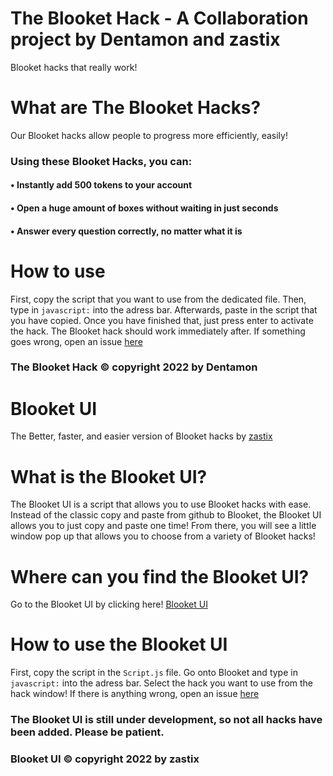 # The Blooket Hack - A Collaboration project by Dentamon and zastix
Blooket hacks that really work!
# What are The Blooket Hacks?
Our Blooket hacks allow people to progress more efficiently, easily!
### Using these Blooket Hacks, you can:
#### • Instantly add 500 tokens to your account
#### • Open a huge amount of boxes without waiting in just seconds
#### • Answer every question correctly, no matter what it is
# How to use
First, copy the script that you want to use from the dedicated file.
Then, type in `javascript:` into the adress bar. 
Afterwards, paste in the script that you have copied.
Once you have finished that, just press enter to activate the hack.
The Blooket hack should work immediately after.
If something goes wrong, open an issue [here](https://github.com/Dentamon/The-Blooket-Hack-v2/issues/new)
### The Blooket Hack © copyright 2022 by Dentamon

# Blooket UI
The Better, faster, and easier version of Blooket hacks by [zastix](https://github.com/ZasticBradyn)
# What is the Blooket UI?
The Blooket UI is a script that allows you to use Blooket hacks with ease.
Instead of the classic copy and paste from github to Blooket, the Blooket UI allows you to just copy and paste one time!
From there, you will see a little window pop up that allows you to choose from a variety of Blooket hacks!
# Where can you find the Blooket UI?
Go to the Blooket UI by clicking here! [Blooket UI](https://github.com/ZasticBradyn/BlooketUI)
# How to use the Blooket UI
First, copy the script in the `Script.js` file.
Go onto Blooket and type in `javascript:` into the adress bar.
Select the hack you want to use from the hack window!
If there is anything wrong, open an issue [here](https://github.com/ZasticBradyn/BlooketUI/issues/new)
### The Blooket UI is still under development, so not all hacks have been added.  Please be patient.
### Blooket UI © copyright 2022 by zastix
